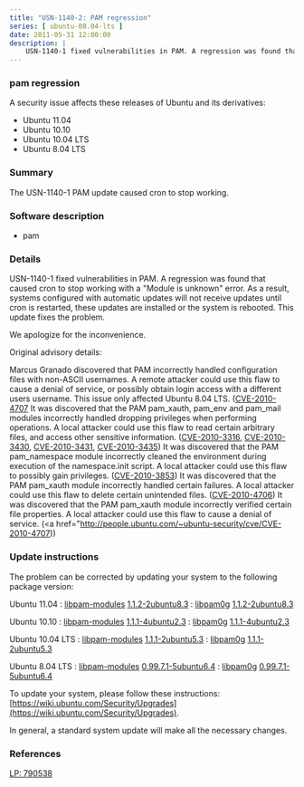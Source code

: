 ```yaml
---
title: "USN-1140-2: PAM regression"
series: [ ubuntu-08.04-lts ]
date: 2011-05-31 12:00:00
description: |
    USN-1140-1 fixed vulnerabilities in PAM. A regression was found that caused  cron to stop working with a &quot;Module is unknown&quot; error. As a result, systems  configured with automatic updates will not receive updates until cron is restarted, these updates are installed or the system is rebooted. This update fixes the problem.
--- 
```

 
### pam regression

A security issue affects these releases of Ubuntu and its derivatives:

* Ubuntu 11.04
* Ubuntu 10.10
* Ubuntu 10.04 LTS
* Ubuntu 8.04 LTS

### Summary

The USN-1140-1 PAM update caused cron to stop working. 

### Software description

* pam 

### Details

USN-1140-1 fixed vulnerabilities in PAM. A regression was found that caused cron to stop working with a &quot;Module is unknown&quot; error. As a result, systems configured with automatic updates will not receive updates until cron is restarted, these updates are installed or the system is rebooted. This update fixes the problem.

We apologize for the inconvenience.

Original advisory details:

 Marcus Granado discovered that PAM incorrectly handled configuration files with non-ASCII usernames. A remote attacker could use this flaw to cause a denial of service, or possibly obtain login access with a different users username. This issue only affected Ubuntu 8.04 LTS. ([CVE-2010-4707](http://people.ubuntu.com/~ubuntu-security/cve/CVE-2009-0887">CVE-2009-0887</a>) It was discovered that the PAM pam_xauth, pam_env and pam_mail modules incorrectly handled dropping privileges when performing operations. A local attacker could use this flaw to read certain arbitrary files, and access other sensitive information. (<a href="http://people.ubuntu.com/~ubuntu-security/cve/CVE-2010-3316">CVE-2010-3316</a>, <a href="http://people.ubuntu.com/~ubuntu-security/cve/CVE-2010-3430">CVE-2010-3430</a>, <a href="http://people.ubuntu.com/~ubuntu-security/cve/CVE-2010-3431">CVE-2010-3431</a>, <a href="http://people.ubuntu.com/~ubuntu-security/cve/CVE-2010-3435">CVE-2010-3435</a>) It was discovered that the PAM pam_namespace module incorrectly cleaned the environment during execution of the namespace.init script. A local attacker could use this flaw to possibly gain privileges. (<a href="http://people.ubuntu.com/~ubuntu-security/cve/CVE-2010-3853">CVE-2010-3853</a>) It was discovered that the PAM pam_xauth module incorrectly handled certain failures. A local attacker could use this flaw to delete certain unintended files. (<a href="http://people.ubuntu.com/~ubuntu-security/cve/CVE-2010-4706">CVE-2010-4706</a>) It was discovered that the PAM pam_xauth module incorrectly verified certain file properties. A local attacker could use this flaw to cause a denial of service. (<a href="http://people.ubuntu.com/~ubuntu-security/cve/CVE-2010-4707)) 

### Update instructions

The problem can be corrected by updating your system to the following package version:

Ubuntu 11.04
 : [libpam-modules](https://launchpad.net/ubuntu/+source/pam) <span> [1.1.2-2ubuntu8.3](https://launchpad.net/ubuntu/+source/pam/1.1.2-2ubuntu8.3) </span> 
 : [libpam0g](https://launchpad.net/ubuntu/+source/pam) <span> [1.1.2-2ubuntu8.3](https://launchpad.net/ubuntu/+source/pam/1.1.2-2ubuntu8.3) </span> 

Ubuntu 10.10
 : [libpam-modules](https://launchpad.net/ubuntu/+source/pam) <span> [1.1.1-4ubuntu2.3](https://launchpad.net/ubuntu/+source/pam/1.1.1-4ubuntu2.3) </span> 
 : [libpam0g](https://launchpad.net/ubuntu/+source/pam) <span> [1.1.1-4ubuntu2.3](https://launchpad.net/ubuntu/+source/pam/1.1.1-4ubuntu2.3) </span> 

Ubuntu 10.04 LTS
 : [libpam-modules](https://launchpad.net/ubuntu/+source/pam) <span> [1.1.1-2ubuntu5.3](https://launchpad.net/ubuntu/+source/pam/1.1.1-2ubuntu5.3) </span> 
 : [libpam0g](https://launchpad.net/ubuntu/+source/pam) <span> [1.1.1-2ubuntu5.3](https://launchpad.net/ubuntu/+source/pam/1.1.1-2ubuntu5.3) </span> 

Ubuntu 8.04 LTS
 : [libpam-modules](https://launchpad.net/ubuntu/+source/pam) <span> [0.99.7.1-5ubuntu6.4](https://launchpad.net/ubuntu/+source/pam/0.99.7.1-5ubuntu6.4) </span> 
 : [libpam0g](https://launchpad.net/ubuntu/+source/pam) <span> [0.99.7.1-5ubuntu6.4](https://launchpad.net/ubuntu/+source/pam/0.99.7.1-5ubuntu6.4) </span> 

To update your system, please follow these instructions: [https://wiki.ubuntu.com/Security/Upgrades](https://wiki.ubuntu.com/Security/Upgrades).

In general, a standard system update will make all the necessary changes. 

### References

 [LP: 790538](https://launchpad.net/bugs/790538)
 

